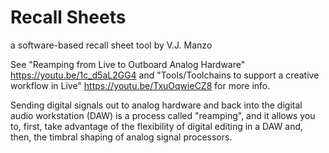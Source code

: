 # Recall Sheets
a software-based recall sheet tool by V.J. Manzo

See "Reamping from Live to Outboard Analog Hardware" https://youtu.be/1c_d5aL2GG4 and "Tools/Toolchains to support a creative workflow in Live" https://youtu.be/TxuOqwieCZ8 for more info. 

Sending digital signals out to analog hardware and back into the digital audio workstation (DAW) is a process called "reamping", and it allows you to, first, take advantage of the flexibility of digital editing in a DAW and, then,  the timbral shaping of analog signal processors. 
